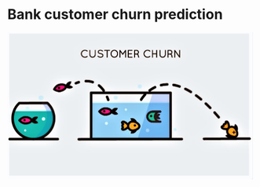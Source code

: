 # Bank customer churn prediction
<img align="center" width="500" height="300" src="picture.jpeg" />

